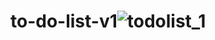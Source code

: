# to-do-list-v1![todolist_1](https://user-images.githubusercontent.com/23111334/235990806-c81be11e-d127-46b3-9ad1-0a2e17197fb6.PNG)

